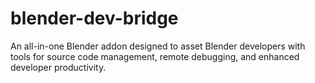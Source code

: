 # blender-dev-bridge
An all-in-one Blender addon designed to asset Blender developers with tools for source code management, remote debugging, and enhanced developer productivity.

